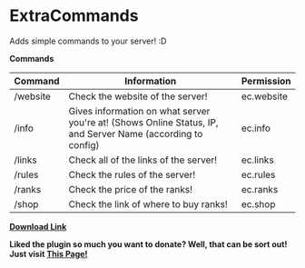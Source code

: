 # ExtraCommands
Adds simple commands to your server! :D

**Commands**

Command|Information|Permission
-------|-----------|-----------
/website| Check the website of the server!| ec.website
/info| Gives information on what server you're at! (Shows Online Status, IP, and Server Name (according to config)| ec.info
/links| Check all of the links of the server!| ec.links
/rules| Check the rules of the server!| ec.rules
/ranks| Check the price of the ranks! | ec.ranks
/shop| Check the link of where to buy ranks!| ec.shop


**[Download Link]()**


**Liked the plugin so much you want to donate? Well, that can be sort out! Just visit [This Page!](https://paypal.me/eedonate/3USD)**
